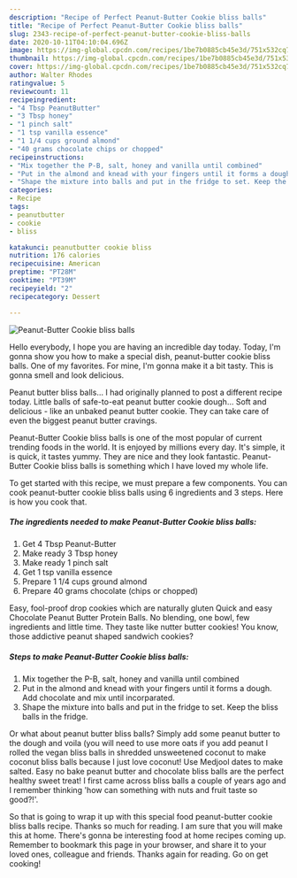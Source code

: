 ```yaml
---
description: "Recipe of Perfect Peanut-Butter Cookie bliss balls"
title: "Recipe of Perfect Peanut-Butter Cookie bliss balls"
slug: 2343-recipe-of-perfect-peanut-butter-cookie-bliss-balls
date: 2020-10-11T04:10:04.696Z
image: https://img-global.cpcdn.com/recipes/1be7b0885cb45e3d/751x532cq70/peanut-butter-cookie-bliss-balls-recipe-main-photo.jpg
thumbnail: https://img-global.cpcdn.com/recipes/1be7b0885cb45e3d/751x532cq70/peanut-butter-cookie-bliss-balls-recipe-main-photo.jpg
cover: https://img-global.cpcdn.com/recipes/1be7b0885cb45e3d/751x532cq70/peanut-butter-cookie-bliss-balls-recipe-main-photo.jpg
author: Walter Rhodes
ratingvalue: 5
reviewcount: 11
recipeingredient:
- "4 Tbsp PeanutButter"
- "3 Tbsp honey"
- "1 pinch salt"
- "1 tsp vanilla essence"
- "1 1/4 cups ground almond"
- "40 grams chocolate chips or chopped"
recipeinstructions:
- "Mix together the P-B, salt, honey and vanilla until combined"
- "Put in the almond and knead with your fingers until it forms a dough. Add chocolate and mix until incorparated."
- "Shape the mixture into balls and put in the fridge to set. Keep the bliss balls in the fridge."
categories:
- Recipe
tags:
- peanutbutter
- cookie
- bliss

katakunci: peanutbutter cookie bliss 
nutrition: 176 calories
recipecuisine: American
preptime: "PT28M"
cooktime: "PT39M"
recipeyield: "2"
recipecategory: Dessert

---
```



![Peanut-Butter Cookie bliss balls](https://img-global.cpcdn.com/recipes/1be7b0885cb45e3d/751x532cq70/peanut-butter-cookie-bliss-balls-recipe-main-photo.jpg)

Hello everybody, I hope you are having an incredible day today. Today, I'm gonna show you how to make a special dish, peanut-butter cookie bliss balls. One of my favorites. For mine, I'm gonna make it a bit tasty. This is gonna smell and look delicious.

Peanut butter bliss balls… I had originally planned to post a different recipe today. Little balls of safe-to-eat peanut butter cookie dough… Soft and delicious - like an unbaked peanut butter cookie. They can take care of even the biggest peanut butter cravings.

Peanut-Butter Cookie bliss balls is one of the most popular of current trending foods in the world. It is enjoyed by millions every day. It's simple, it is quick, it tastes yummy. They are nice and they look fantastic. Peanut-Butter Cookie bliss balls is something which I have loved my whole life.


To get started with this recipe, we must prepare a few components. You can cook peanut-butter cookie bliss balls using 6 ingredients and 3 steps. Here is how you cook that.

<!--inarticleads1-->

##### The ingredients needed to make Peanut-Butter Cookie bliss balls:

1. Get 4 Tbsp Peanut-Butter
1. Make ready 3 Tbsp honey
1. Make ready 1 pinch salt
1. Get 1 tsp vanilla essence
1. Prepare 1 1/4 cups ground almond
1. Prepare 40 grams chocolate (chips or chopped)


Easy, fool-proof drop cookies which are naturally gluten Quick and easy Chocolate Peanut Butter Protein Balls. No blending, one bowl, few ingredients and little time. They taste like nutter butter cookies! You know, those addictive peanut shaped sandwich cookies? 

<!--inarticleads2-->

##### Steps to make Peanut-Butter Cookie bliss balls:

1. Mix together the P-B, salt, honey and vanilla until combined
1. Put in the almond and knead with your fingers until it forms a dough. Add chocolate and mix until incorparated.
1. Shape the mixture into balls and put in the fridge to set. Keep the bliss balls in the fridge.


Or what about peanut butter bliss balls? Simply add some peanut butter to the dough and voila (you will need to use more oats if you add peanut I rolled the vegan bliss balls in shredded unsweetened coconut to make coconut bliss balls because I just love coconut! Use Medjool dates to make salted. Easy no bake peanut butter and chocolate bliss balls are the perfect healthy sweet treat! I first came across bliss balls a couple of years ago and I remember thinking &#39;how can something with nuts and fruit taste so good?!&#39;. 

So that is going to wrap it up with this special food peanut-butter cookie bliss balls recipe. Thanks so much for reading. I am sure that you will make this at home. There's gonna be interesting food at home recipes coming up. Remember to bookmark this page in your browser, and share it to your loved ones, colleague and friends. Thanks again for reading. Go on get cooking!
